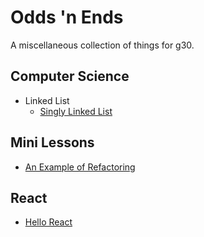 # Odds 'n Ends

A miscellaneous collection of things for g30.

## Computer Science
- Linked List
    - [Singly Linked List](./comp-sci/linked-list/singly_linked_list.md)

## Mini Lessons
- [An Example of Refactoring](./minis/refactor-example-sll.md)

## React
- [Hello React](./react/01-hello-react.md)
